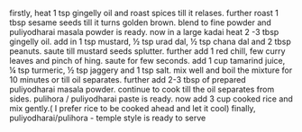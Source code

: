 firstly, heat 1 tsp gingelly oil and roast spices till it relases.
further roast 1 tbsp sesame seeds till it turns golden brown.
blend to fine powder and puliyodharai masala powder is ready.
now in a large kadai heat 2 -3 tbsp gingelly oil.
add in 1 tsp mustard, ½ tsp urad dal, ½ tsp chana dal and 2 tbsp peanuts. saute till mustard seeds splutter.
further add 1 red chill, few curry leaves and pinch of hing. saute for few seconds.
add 1 cup tamarind juice, ¼ tsp turmeric, ½ tsp jaggery and 1 tsp salt.
mix well and boil the mixture for 10 minutes or till oil separates.
further add 2-3 tbsp of prepared puliyodharai masala powder.
continue to cook till the oil separates from sides. pulihora / puliyodharai paste is ready.
now add 3 cup cooked rice and mix gently.( I prefer rice to be cooked ahead and let it cool)
finally, puliyodharai/pulihora - temple style is ready to serve
 

